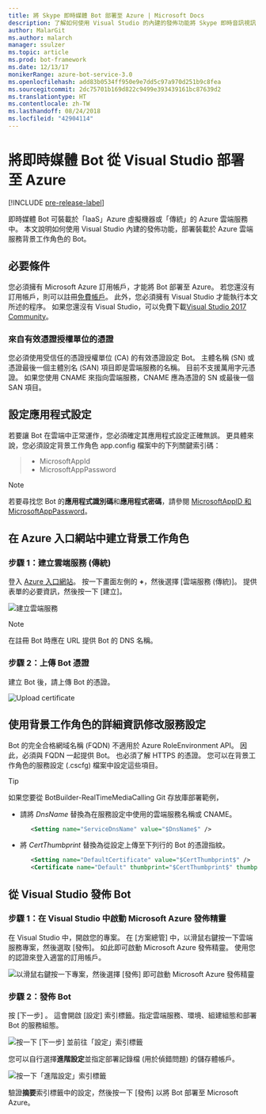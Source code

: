 ```yaml
---
title: 將 Skype 即時媒體 Bot 部署至 Azure | Microsoft Docs
description: 了解如何使用 Visual Studio 的內建的發佈功能將 Skype 即時音訊視訊 Bot 部署至 Azure 中。
author: MalarGit
ms.author: malarch
manager: ssulzer
ms.topic: article
ms.prod: bot-framework
ms.date: 12/13/17
monikerRange: azure-bot-service-3.0
ms.openlocfilehash: add83b0534ff950e9e7dd5c97a970d251b9c8fea
ms.sourcegitcommit: 2dc75701b169d822c9499e393439161bc87639d2
ms.translationtype: HT
ms.contentlocale: zh-TW
ms.lasthandoff: 08/24/2018
ms.locfileid: "42904114"
---
```

# <a name="deploy-a-real-time-media-bot-from-visual-studio-to-azure"></a>將即時媒體 Bot 從 Visual Studio 部署至 Azure

[!INCLUDE [pre-release-label](../includes/pre-release-label-v3.md)]

即時媒體 Bot 可裝載於「IaaS」Azure 虛擬機器或「傳統」的 Azure 雲端服務中。 本文說明如何使用 Visual Studio 內建的發佈功能，部署裝載於 Azure 雲端服務背景工作角色的 Bot。

## <a name="prerequisites"></a>必要條件

您必須擁有 Microsoft Azure 訂用帳戶，才能將 Bot 部署至 Azure。 若您還沒有訂用帳戶，則可以註冊<a href="https://azure.microsoft.com/en-us/free/" target="_blank">免費帳戶</a>。 此外，您必須擁有 Visual Studio 才能執行本文所述的程序。 如果您還沒有 Visual Studio，可以免費下載<a href="https://www.visualstudio.com/downloads/" target="_blank">Visual Studio 2017 Community</a>。

### <a name="certificate-from-a-valid-certificate-authority"></a>來自有效憑證授權單位的憑證
您必須使用受信任的憑證授權單位 (CA) 的有效憑證設定 Bot。 主體名稱 (SN) 或憑證最後一個主體別名 (SAN) 項目即是雲端服務的名稱。 目前不支援萬用字元憑證。 如果您使用 CNAME 來指向雲端服務，CNAME 應為憑證的 SN 或最後一個 SAN 項目。

## <a name="configure-application-settings"></a>設定應用程式設定
若要讓 Bot 在雲端中正常運作，您必須確定其應用程式設定正確無誤。 更具體來說，您必須設定背景工作角色 app.config 檔案中的下列關鍵索引碼：
> <ul><li>MicrosoftAppId</li><li>MicrosoftAppPassword</li></ul>

> [!NOTE]
> 若要尋找您 Bot 的**應用程式識別碼**和**應用程式密碼**，請參閱 [MicrosoftAppID 和 MicrosoftAppPassword](~/bot-service-manage-overview.md#microsoftappid-and-microsoftapppassword)。

## <a name="create-worker-role-in-the-azure-portal"></a>在 Azure 入口網站中建立背景工作角色
### <a name="step-1-create-cloud-serviceclassic"></a>步驟 1：建立雲端服務 (傳統)
登入 <a href="https://portal.azure.com">Azure 入口網站</a>。 按一下畫面左側的 **+**，然後選擇 [雲端服務 (傳統)]。 提供表單的必要資訊，然後按一下 [建立]。

![建立雲端服務](../media/real-time-media-bot-portal-service-creation.png)

> [!NOTE]
> 在註冊 Bot 時應在 URL 提供 Bot 的 DNS 名稱。

### <a name="step-2-upload-the-certificate-for-the-bot"></a>步驟 2：上傳 Bot 憑證
建立 Bot 後，請上傳 Bot 的憑證。

![Upload certificate](../media/real-time-media-bot-portal-certificates.png)

## <a name="modify-service-configuration-with-worker-role-details"></a>使用背景工作角色的詳細資訊修改服務設定
Bot 的完全合格網域名稱 (FQDN) 不適用於 Azure RoleEnvironment API。 因此，必須與 FQDN 一起提供 Bot。 也必須了解 HTTPS 的憑證。 您可以在背景工作角色的服務設定 (.cscfg) 檔案中設定這些項目。

> [!TIP]
> 如果您要從 BotBuilder-RealTimeMediaCalling Git 存放庫部署範例，
> - 請將 $DnsName$ 替換為在服務設定中使用的雲端服務名稱或 CNAME。
>   ```xml
>      <Setting name="ServiceDnsName" value="$DnsName$" />
>   ```
> 
> - 將 $CertThumbprint$ 替換為從設定上傳至下列行的 Bot 的憑證指紋。
>   ```xml
>      <Setting name="DefaultCertificate" value="$CertThumbprint$" />
>      <Certificate name="Default" thumbprint="$CertThumbprint$" thumbprintAlgorithm="sha1" />
>   ```

## <a name="publish-the-bot-from-visual-studio"></a>從 Visual Studio 發佈 Bot
### <a name="step-1-launch-the-microsoft-azure-publishing-wizard-in-visual-studio"></a>步驟 1：在 Visual Studio 中啟動 Microsoft Azure 發佈精靈

在 Visual Studio 中，開啟您的專案。 在 [方案總管] 中，以滑鼠右鍵按一下雲端服務專案，然後選取 [發佈]。 如此即可啟動 Microsoft Azure 發佈精靈。 使用您的認證來登入適當的訂用帳戶。

![以滑鼠右鍵按一下專案，然後選擇 [發佈] 即可啟動 Microsoft Azure 發佈精靈](../media/real-time-media-bot-publish-signin.png)

### <a name="step-2-publish-the-bot"></a>步驟 2：發佈 Bot

按 [下一步] 。 這會開啟 [設定] 索引標籤。指定雲端服務、環境、組建組態和部署 Bot 的服務組態。

![按一下 [下一步] 並前往「設定」索引標籤](../media/real-time-media-bot-publish-settings.png)

您可以自行選擇**進階設定**並指定部署記錄檔 (用於偵錯問題) 的儲存體帳戶。

![按一下「進階設定」索引標籤](../media/real-time-media-bot-publish-advanced-settings.png)

驗證**摘要**索引標籤中的設定，然後按一下 [發佈] 以將 Bot 部署至 Microsoft Azure。
